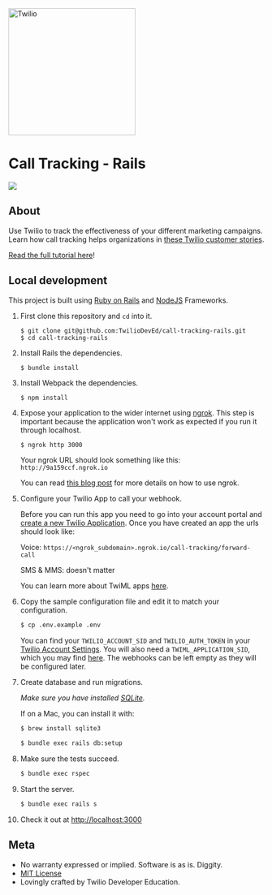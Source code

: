 <a  href="https://www.twilio.com">
<img  src="https://static0.twilio.com/marketing/bundles/marketing/img/logos/wordmark-red.svg"  alt="Twilio"  width="250"  />
</a>
 
# Call Tracking - Rails

![](https://github.com/TwilioDevEd/call-tracking-rails/workflows/build/badge.svg)

## About

Use Twilio to track the effectiveness of your different marketing campaigns. Learn how call tracking helps organizations in [these Twilio customer stories](https://www.twilio.com/use-cases/call-tracking).

[Read the full tutorial here](https://www.twilio.com/docs/tutorials/walkthrough/call-tracking/ruby/rails)!

## Local development

This project is built using [Ruby on Rails](http://rubyonrails.org/) and [NodeJS](https://nodejs.org/en/) Frameworks.

1. First clone this repository and `cd` into it.

   ```
   $ git clone git@github.com:TwilioDevEd/call-tracking-rails.git
   $ cd call-tracking-rails
   ```

1. Install Rails the dependencies.
   ```
   $ bundle install
   ```

1. Install Webpack the dependencies.
   ```
   $ npm install
   ```

1. Expose your application to the wider internet using [ngrok](http://ngrok.com). This step is important because the application won't work as expected if you run it through localhost.
   ```bash
   $ ngrok http 3000
   ```

   Your ngrok URL should look something like this: `http://9a159ccf.ngrok.io`

   You can read [this blog post](https://www.twilio.com/blog/2015/09/6-awesome-reasons-to-use-ngrok-when-testing-webhooks.html)
   for more details on how to use ngrok.

1. Configure your Twilio App to call your webhook.

   Before you can run this app you need to go into your account portal and [create a new Twilio Application](https://www.twilio.com/console/phone-numbers/runtime/twiml-apps). Once you have created an app the urls should look like:

   Voice: `https://<ngrok_subdomain>.ngrok.io/call-tracking/forward-call`

   SMS & MMS: doesn't matter

   You can learn more about TwiML apps [here](https://www.twilio.com/help/faq/twilio-client/how-do-i-create-a-twiml-app).

1. Copy the sample configuration file and edit it to match your configuration.

   ```bash
   $ cp .env.example .env
   ```

   You can find your `TWILIO_ACCOUNT_SID` and `TWILIO_AUTH_TOKEN` in your
   [Twilio Account Settings](https://www.twilio.com/console/account/settings).
   You will also need a `TWIML_APPLICATION_SID`, which you may find [here](https://www.twilio.com/console/phone-numbers/runtime/twiml-apps). The webhooks can be left empty as they will be configured later.

1. Create database and run migrations.

   _Make sure you have installed [SQLite](https://www.sqlite.org/index.html)._ 
   
   If on a Mac, you can install it with:

   ```bash
   $ brew install sqlite3
   ```

   ```bash
   $ bundle exec rails db:setup
   ```

1. Make sure the tests succeed.

   ```bash
   $ bundle exec rspec
   ```

1. Start the server.

   ```bash
   $ bundle exec rails s
   ```

1. Check it out at [http://localhost:3000](http://localhost:3000)

## Meta

* No warranty expressed or implied. Software is as is. Diggity.
* [MIT License](LICENSE)
* Lovingly crafted by Twilio Developer Education.
